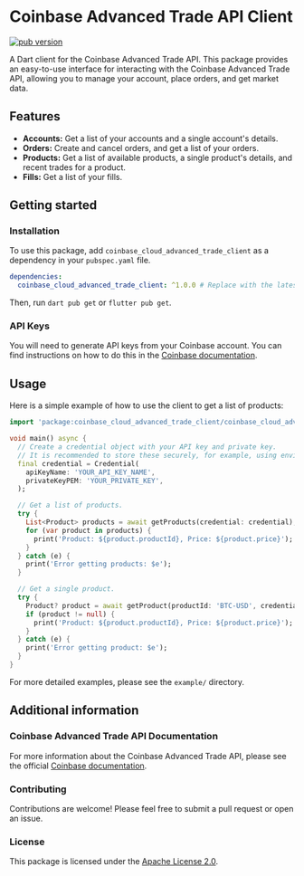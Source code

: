 # Coinbase Advanced Trade API Client

[![pub version](https://img.shields.io/pub/v/coinbase_cloud_advanced_trade_client.svg)](https://pub.dev/packages/coinbase_cloud_advanced_trade_client)

A Dart client for the Coinbase Advanced Trade API. This package provides an easy-to-use interface for interacting with
the Coinbase Advanced Trade API, allowing you to manage your account, place orders, and get market data.

## Features

* **Accounts:** Get a list of your accounts and a single account's details.
* **Orders:** Create and cancel orders, and get a list of your orders.
* **Products:** Get a list of available products, a single product's details, and recent trades for a product.
* **Fills:** Get a list of your fills.

## Getting started

### Installation

To use this package, add `coinbase_cloud_advanced_trade_client` as a dependency in your `pubspec.yaml` file.

```yaml
dependencies:
  coinbase_cloud_advanced_trade_client: ^1.0.0 # Replace with the latest version
```

Then, run `dart pub get` or `flutter pub get`.

### API Keys

You will need to generate API keys from your Coinbase account. You can find instructions on how to do this in
the [Coinbase documentation](https://docs.cdp.coinbase.com/coinbase-app/authentication-authorization/api-key-authentication).

## Usage

Here is a simple example of how to use the client to get a list of products:

```dart
import 'package:coinbase_cloud_advanced_trade_client/coinbase_cloud_advanced_trade_client.dart';

void main() async {
  // Create a credential object with your API key and private key.
  // It is recommended to store these securely, for example, using environment variables.
  final credential = Credential(
    apiKeyName: 'YOUR_API_KEY_NAME',
    privateKeyPEM: 'YOUR_PRIVATE_KEY',
  );

  // Get a list of products.
  try {
    List<Product> products = await getProducts(credential: credential);
    for (var product in products) {
      print('Product: ${product.productId}, Price: ${product.price}');
    }
  } catch (e) {
    print('Error getting products: $e');
  }

  // Get a single product.
  try {
    Product? product = await getProduct(productId: 'BTC-USD', credential: credential);
    if (product != null) {
      print('Product: ${product.productId}, Price: ${product.price}');
    }
  } catch (e) {
    print('Error getting product: $e');
  }
}
```

For more detailed examples, please see the `example/` directory.

## Additional information

### Coinbase Advanced Trade API Documentation

For more information about the Coinbase Advanced Trade API, please see the
official [Coinbase documentation](https://docs.cdp.coinbase.com/coinbase-app/advanced-trade-apis/overview).

### Contributing

Contributions are welcome! Please feel free to submit a pull request or open an issue.

### License

This package is licensed under the [Apache License 2.0](LICENSE).
